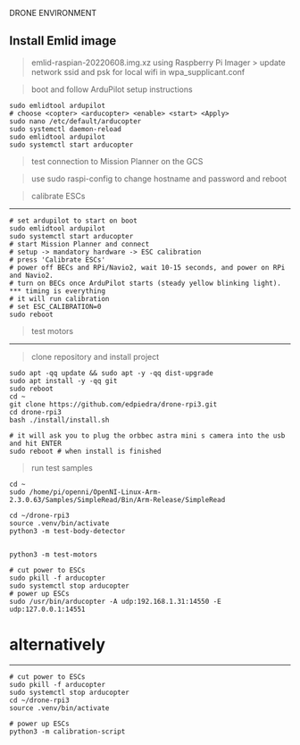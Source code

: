 DRONE ENVIRONMENT

Install Emlid image
-------------------------------------------------------------------
> emlid-raspian-20220608.img.xz using Raspberry Pi Imager
    > update network ssid and psk for local wifi in wpa_supplicant.conf

> boot and follow ArduPilot setup instructions
```
sudo emlidtool ardupilot
# choose <copter> <arducopter> <enable> <start> <Apply>
sudo nano /etc/default/arducopter
sudo systemctl daemon-reload
sudo emlidtool ardupilot
sudo systemctl start arducopter
```

> test connection to Mission Planner on the GCS

> use sudo raspi-config to change hostname and password and reboot

> calibrate ESCs
------------------------------------------------------
```
# set ardupilot to start on boot
sudo emlidtool ardupilot
sudo systemctl start arducopter
# start Mission Planner and connect
# setup -> mandatory hardware -> ESC calibration
# press 'Calibrate ESCs'
# power off BECs and RPi/Navio2, wait 10-15 seconds, and power on RPi and Navio2.
# turn on BECs once ArduPilot starts (steady yellow blinking light). *** timing is everything
# it will run calibration
# set ESC_CALIBRATION=0
sudo reboot
```

> test motors
--------------------------------------------------------------------------


> clone repository and install project
```
sudo apt -qq update && sudo apt -y -qq dist-upgrade
sudo apt install -y -qq git
sudo reboot
cd ~
git clone https://github.com/edpiedra/drone-rpi3.git
cd drone-rpi3
bash ./install/install.sh

# it will ask you to plug the orbbec astra mini s camera into the usb and hit ENTER
sudo reboot # when install is finished
```


> run test samples
```
cd ~
sudo /home/pi/openni/OpenNI-Linux-Arm-2.3.0.63/Samples/SimpleRead/Bin/Arm-Release/SimpleRead

cd ~/drone-rpi3
source .venv/bin/activate
python3 -m test-body-detector


python3 -m test-motors
```



```
# cut power to ESCs
sudo pkill -f arducopter
sudo systemctl stop arducopter
# power up ESCs
sudo /usr/bin/arducopter -A udp:192.168.1.31:14550 -E udp:127.0.0.1:14551
```

# alternatively
-----------------------------------------------------
```
# cut power to ESCs
sudo pkill -f arducopter
sudo systemctl stop arducopter
cd ~/drone-rpi3
source .venv/bin/activate

# power up ESCs
python3 -m calibration-script
```